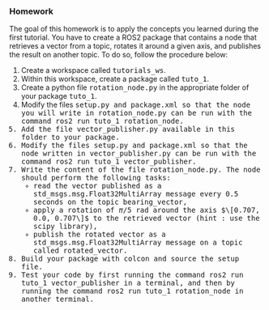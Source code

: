 ### Homework
The goal of this homework is to apply the concepts you learned during the first tutorial. You have to create a ROS2 package that contains a node that retrieves a vector from a topic, rotates it around a given axis, and publishes the result on another topic. To do so, follow the procedure below:
  1. Create a workspace called <tt>tutorials_ws</tt>.
  2. Within this workspace, create a package called <tt>tuto_1</tt>.
  3. Create a python file <tt>rotation_node.py</tt> in the appropriate folder of your package <tt>tuto_1</tt>.
  4. Modify the files <tt>setup.py<tt> and <tt>package.xml</tt> so that the node you will write in <tt>rotation_node.py</tt> can be run with the command <tt>ros2 run tuto_1 rotation_node</tt>.
  5. Add the file <tt>vector_publisher.py</tt> available in this folder to your package.
  6. Modify the files <tt>setup.py</tt> and <tt>package.xml</tt> so that the node written in <tt>vector_publisher.py</tt> can be run with the command <tt>ros2 run tuto_1 vector_publisher</tt>.
  7. Write the content of the file <tt>rotation_node.py</tt>. The node should perform the following tasks:
        * read the vector published as a <tt>std_msgs.msg.Float32MultiArray</tt> message every 0.5 seconds on the topic <tt>bearing_vector</tt>,
        * apply a rotation of $\pi/5$ rad around the axis $\[0.707, 0.0, 0.707\]$ to the retrieved vector (hint : use the scipy library),
        * publish the rotated vector as a <tt>std_msgs.msg.Float32MultiArray</tt> message on a topic called <tt>rotated_vector</tt>.
  8. Build your package with colcon and source the setup file.
  9. Test your code by first running the command <tt>ros2 run tuto_1 vector_publisher</tt> in a terminal, and then by running the command <tt>ros2 run tuto_1 rotation_node</tt> in another terminal.
